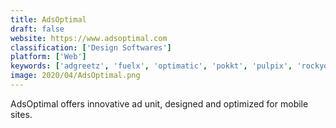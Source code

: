 ```yaml
---
title: AdsOptimal
draft: false 
website: https://www.adsoptimal.com
classification: ['Design Softwares']
platform: ['Web']
keywords: ['adgreetz', 'fuelx', 'optimatic', 'pokkt', 'pulpix', 'rockyou', 'selectable_media', 'streamrail', 'tubemogul', 'virool']
image: 2020/04/AdsOptimal.png
---
```

AdsOptimal offers innovative ad unit, designed and optimized for mobile sites.
